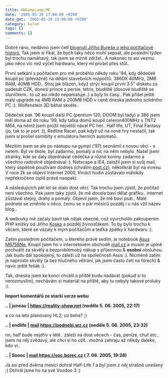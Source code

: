 ```yaml
---
title: HW&amp;amp;ME
date: '2005-05-30 17:00:00 +0200'
date_gmt: '2005-05-30 15:00:00 +0200'
category: kolem
tags: []
comments: []
---
```

<p>Dobré ráno, nedávno jsem četl <a href="https://blog.converter.cz/index.php?m=200505#855">blognutí Jiřího Bureše o jeho počítačové historii.</a>
Tak jsem si říkal, že bych taky něco mohl sepsat, ale poslední týden byl trochu namáhavý, tak jsem se mírně zdržel.. A nakonec to asi
vezmu jako něco víc než výčet hardwaru, který mi prošel přes stůl..</p>
<p>První setkání s počítačem pro mě proběhlo někdy roku '94, kdy dědeček koupil pc (převážně) na dělání stavebních rozpočtů.
386DX 40MHz, 2MB RAM, 40MB HDD.. Stroj jak blázen, když strýc koupil první 3.5" disketu za padesát CZK, donesl prince z persie, tetris,
bludiště (dosové bludiště se sluníčkem.. to už asi nikdo nepamatuje..) a byly to časy.. Pak přišel ještě malý upgrade na 4MB RAM a 200MB HDD
v ceně dneska jednoho solidního PC :). Wolfenstein 3D běhal skvěle..</p>
<p>Dědeček pak '96 koupil další PC (pentium 120, DOOM byl tady) a 386 jsem měl doma až do roku '99, kdy taťka domů koupil celeron400MHz s TNT2 M64,
na němž jsem prožil největší nával PC her.. Half life, UT, Final Fantasy (jo, tak to je port :)), Redline Racer, pak když už na nové
hry nestačil, tak jsem si prošel osmibity v emulátoru herních automatů..</p>
<p>Mezitím jsem se ale po nástupu na gympl ('97) seznámil s novou věcí - s netem. Byl ve škole, byl zadarmo, pomalý a nic na něm nebylo.
Našel jsem stránky, kde se daly objednávat cédéčka a různé koniny zadarmo a všechno radostně objednával :). Netscape a IE4, založil jsem si svůj mail,
který úspěšně používám dodnes (chválím <a href="https://www.post.cz">post.cz</a>), několikrát byl na invexu. V roce 2k se objevil Internet 2000,
třináct hodin zůstávalo málokdy nepřekročeno (spíš právě naopak).</p>
<p>A následujících pět let se stalo dost věcí. Tak trochu jsem zjistil, že počítač není všechno. Pak jsem taky zjistil, že mě docela baví dělat
grafiku.. internet zůstával stejný, drahý a pomalý. Objevil jsem, že mě baví psát.. Malé podnebí se změnilo v něco, čemu se o pár měsíců pozděj
i u nás vžil název blog..</p>
<p>A webovky mě začaly bavit tak nějak obecně, což vyvrcholilo zakoupením PHP knížky od Jiřího <a href="https://www.kosek.cz">Koska</a> a pozděj
živnosťákem. To by bylo trochu k věcem, které se vázaly k mým počítačům a teďka zpátky k hardwaru :).</p>
<p>Zatím posledním počítačem, u kterého právě sedím, je notebook <a href="https://www.pcexpert.cz/dt/?c=43204">Asus M6758Ne.</a>
Koupil jsem ho v internetovém obchodě <a href="https://mall.cz">mall.cz</a> a musím je úplně pochválit za skvělý a bezproblémobý
nákup s příjemnou &amp; <strong>osobní</strong> obsluhou. Jak budu dál spokojený, to záleží už na společnosti Asus :). Nicméně zatím je
naprosto skvělý (a bez hlučného větrání, jak jsem často četl na fórech) &amp; navíc ještě fešák :).</p>
<p>Tak, dneska jsem ke konci chválil a příště budu nadávat (pokud si to nerozmyslím), nechávám si materiál na příště, aby tu nebyly takové proluky :).</p>
<div class="import-komentaru">
<p><strong>Import komentářů ze starší verze webu</strong></p>
<div class="comment">
<p style="font-weight:bold"><span class="compredmet">..</span> | <span class="comname">juneau</span> |  <a href="https://reality-show.net">https://reality-show.net</a> (neděle&nbsp;5.&nbsp;06.&nbsp;2005,&nbsp;22:17)</p>
<p>a co na leto planovany HL2, uz beha? ;) </p>
</div>
<div class="comment">
<p style="font-weight:bold"><span class="compredmet">..</span> | <span class="comname">endlife</span> |  <a href="mailto:jan.martinek@post.cz">mail</a>  <a href="https://jan-martinek.com">https://podnebi.wz.cz</a> (neděle&nbsp;5.&nbsp;06.&nbsp;2005,&nbsp;23:32)</p>
<p>nn, half bude nejdřív v létě.. záleží na dost věcech - čas, peníze, chuť etc.. jsem na něj zvědavý, ale chci si ho užít.. možná zahraju až někdy daleko, kdo ví.. </p>
</div>
<div class="comment">
<p style="font-weight:bold"><span class="compredmet">..</span> | <span class="comname">Soooc</span> |  <a href="mailto:xsoc@post.cz">mail</a>  <a href="https://soc.borec.cz">https://soc.borec.cz</a> (&nbsp;7.&nbsp;06.&nbsp;2005,&nbsp;19:28)</p>
<p>Já asi před dvěma mesíci dohrál Half-Life 1 a byl jsem z něj strašně unešený ;) Dohrál jsme ho na své Voodoo 3 :) </p>
</div>
</div>
